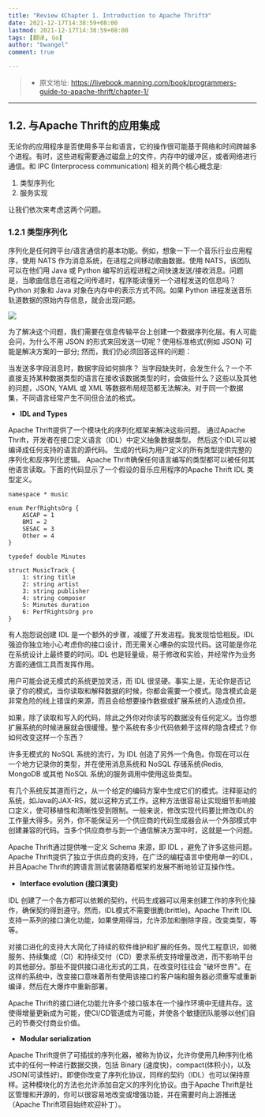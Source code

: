 ```yaml
---
title: "Review 《Chapter 1. Introduction to Apache Thrift》"
date: 2021-12-17T14:38:59+08:00
lastmod: 2021-12-17T14:38:59+08:00
tags: [翻译, Go]
author: "bwangel"
comment: true

---
```


> + 原文地址: https://livebook.manning.com/book/programmers-guide-to-apache-thrift/chapter-1/

<!--more-->
---


## 1.2. 与Apache Thrift的应用集成

无论你的应用程序是否使用多平台和语言，它的操作很可能基于网络和时间跨越多个进程。有时，这些进程需要通过磁盘上的文件，内存中的缓冲区，或者网络进行通信。和 IPC (Interprocess communication) 相关的两个核心概念是:

1. 类型序列化
2. 服务实现

让我们依次来考虑这两个问题。

### 1.2.1 类型序列化

序列化是任何跨平台/语言通信的基本功能。例如，想象一下一个音乐行业应用程序，使用 NATS 作为消息系统，在进程之间移动歌曲数据。使用 NATS，该团队可以在他们用 Java 或 Python 编写的远程进程之间快速发送/接收消息。问题是，当歌曲信息在进程之间传递时，程序能读懂另一个进程发送的信息吗？Python 对象和 Java 对象在内存中的表示方式不同。如果 Python 进程发送音乐轨道数据的原始内存信息，就会出现问题。

![](https://passage-1253400711.cos.ap-beijing.myqcloud.com//2021-12-17-145118.png)

为了解决这个问题，我们需要在信息传输平台上创建一个数据序列化层。有人可能会问，为什么不用 JSON 的形式来回发送一切呢？使用标准格式(例如 JSON) 可能是解决方案的一部分; 然而，我们仍必须回答这样的问题：

当发送多字段消息时，数据字段如何排序？ 当字段缺失时，会发生什么？一个不直接支持某种数据类型的语言在接收该数据类型的时，会做些什么？这些以及其他的问题，JSON, YAML 或 XML 等数据布局规范都无法解决。对于同一个数据集，不同语言经常产生不同但合法的格式。

+ __IDL and Types__

Apache Thrift提供了一个模块化的序列化框架来解决这些问题。
通过Apache Thrift，开发者在接口定义语言（IDL）中定义抽象数据类型。 然后这个IDL可以被编译成任何支持的语言的源代码。 生成的代码为用户定义的所有类型提供完整的序列化和反序列化逻辑。
Apache Thrift确保任何语言编写的类型都可以被任何其他语言读取。下面的代码显示了一个假设的音乐应用程序的Apache Thrift IDL 类型定义。

```
namespace * music

enum PerfRightsOrg {
    ASCAP = 1
    BMI = 2
    SESAC = 3
    Other = 4
}

typedef double Minutes

struct MusicTrack {
    1: string title
    2: string artist
    3: string publisher
    4: string composer
    5: Minutes duration
    6: PerfRightsOrg pro
}
```

有人抱怨说创建 IDL 是一个额外的步骤，减缓了开发进程。我发现恰恰相反。IDL 强迫你独立地小心考虑你的接口设计，而无需关心嘈杂的实现代码。这可能是你花在系统设计上最终要的时间。IDL 也是轻量级，易于修改和实验，并经常作为业务方面的通信工具而发挥作用。

用户可能会说无模式的系统更加灵活，而 IDL 很坚硬。事实上是，无论你是否记录了你的模式，当你读取和解释数据的时候，你都会需要一个模式。隐含模式会是非常危险的线上错误的来源，而且会给想要操作数据或扩展系统的人造成负担。

如果，除了读取和写入的代码，除此之外你对你读写的数据没有任何定义。当你想扩展系统的时候进展就会很缓慢。整个系统有多少代码依赖于这样的隐含模式？你如何改变这样一个东西？

许多无模式的 NoSQL 系统的流行，为 IDL 创造了另外一个角色。你现在可以在一个地方记录你的类型，并在使用消息系统和 NoSQL 存储系统(Redis, MongoDB 或其他 NoSQL 系统)的服务调用中使用这些类型。

有几个系统反其道而行之，从一个给定的编码方案中生成它们的模式。注释驱动的系统，如Java的JAX-RS，就以这种方式工作。这种方法很容易让实现细节影响接口定义，使可移植性和清晰性受到限制。一般来说，修改实现代码要比修改IDL的工作量大得多。另外，你不能保证另一个供应商的代码生成器会从一个外部模式中创建兼容的代码。当多个供应商参与到一个通信解决方案中时，这就是一个问题。

Apache Thrift通过提供唯一定义 Schema 来源，即 IDL ，避免了许多这些问题。Apache Thrift提供了独立于供应商的支持，在广泛的编程语言中使用单一的IDL，并且Apache Thrift的跨语言测试套装随着框架的发展不断地验证互操作性。

+ __Interface evolution (接口演变)__

IDL 创建了一个各方都可以依赖的契约，代码生成器可以用来创建工作的序列化操作，确保契约得到遵守。然而，IDL模式不需要很脆(brittle)。Apache Thrift IDL支持一系列的接口演化功能，如果使用得当，允许添加和删除字段，改变类型，等等。

对接口进化的支持大大简化了持续的软件维护和扩展的任务。现代工程意识，如微服务、持续集成（CI）和持续交付（CD）要求系统支持增量改进，而不影响平台的其他部分。那些不提供接口进化形式的工具，在改变时往往会 "破坏世界"。在这样的系统中，改变接口意味着所有使用该接口的客户端和服务器必须重写或重新编译，然后在大爆炸中重新部署。

Apache Thrift的接口进化功能允许多个接口版本在一个操作环境中无缝共存。这使得增量更新成为可能，使CI/CD管道成为可能，并使各个敏捷团队能够以他们自己的节奏交付商业价值。

+ __Modular serialization__

Apache Thrift提供了可插拔的序列化器，被称为协议，允许你使用几种序列化格式中的任何一种进行数据交换，包括 Binary (速度快)，compact(体积小)，以及JSON(可读性好)。即使你改变了序列化协议，同样的契约（IDL）也可以保持原样。这种模块化的方法也允许添加自定义的序列化协议。由于Apache Thrift是社区管理和开源的，你可以很容易地改变或增强功能，并在需要时向上游推送（Apache Thrift项目始终欢迎补丁）。
